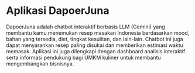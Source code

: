 # Aplikasi DapoerJuna

DapoerJuna adalah chatbot interaktif berbasis LLM (Gemini) yang membantu kamu menemukan resep masakan Indonesia berdasarkan mood, bahan yang tersedia, diet, tingkat kesulitan, dan lain-lain. Chatbot ini juga dapat menyarankan resep paling disukai dan memberikan estimasi waktu memasak. Aplikasi ini juga dilengkapi dengan dashboard analisis interaktif serta informasi pendukung bagi UMKM kuliner untuk membantu mengembangkan bisnisnya.
